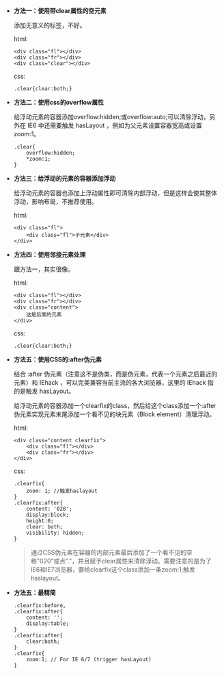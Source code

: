 * **方法一：使用带clear属性的空元素**

	添加无意义的标签，不好。


	html:
	
	```
	<div class="fl"></div>
	<div class="fr"></div>
	<div class="clear"></div>
	```
	css:

	```
	.clear{clear:both;}
	```
	
* **方法二：使用css的overflow属性**

	给浮动元素的容器添加overflow:hidden;或overflow:auto;可以清除浮动，另外在 IE6 中还需要触发 hasLayout ，例如为父元素设置容器宽高或设置 zoom:1。
	
	```
	.clear{
		overflow:hidden;
		*zoom:1;
	}
	```
	
* **方法三：给浮动的元素的容器添加浮动**

	给浮动元素的容器也添加上浮动属性即可清除内部浮动，但是这样会使其整体浮动，影响布局，不推荐使用。

	html:

	```
	<div class="fl">
		<div class="fl">子元素</div>
	</div>
	```

* **方法四：使用邻接元素处理**

	跟方法一，其实很像。


	html:
	
	```
	<div class="fl"></div>
	<div class="fr"></div>
	<div class="content">
		这是后面的元素
	</div>
	```
	css:

	```
	.clear{clear:both;}
	```	
* **方法五：使用CSS的:after伪元素**

	结合 :after 伪元素（注意这不是伪类，而是伪元素，代表一个元素之后最近的元素）和 IEhack ，可以完美兼容当前主流的各大浏览器，这里的 IEhack 指的是触发 hasLayout。

	给浮动元素的容器添加一个clearfix的class，然后给这个class添加一个:after伪元素实现元素末尾添加一个看不见的块元素（Block element）清理浮动。


	html:
	
	```
	<div class="content clearfix">
		<div class="fl"></div>
		<div class="fr"></div>
	</div>
	```
	
	css:
	
	```
	.clearfix{
		zoom: 1; //触发haslayout
	}
	.clearfix:after{
		content: '020';
		display:block;
		height:0;
		clear: both; 
	  	visibility: hidden; 
	}
	```
	> 通过CSS伪元素在容器的内部元素最后添加了一个看不见的空格"020"或点"."，并且赋予clear属性来清除浮动。需要注意的是为了IE6和IE7浏览器，要给clearfix这个class添加一条zoom:1;触发haslayout。

* **方法五：最精简**

	```
	.clearfix:before,
	.clearfix:after{
		content: '';
		display:table;
	}
	.clearfix:after{
		clear:both;
	}
	.clearfix{
		zoom:1; // For IE 6/7 (trigger hasLayout)
	}
	```






